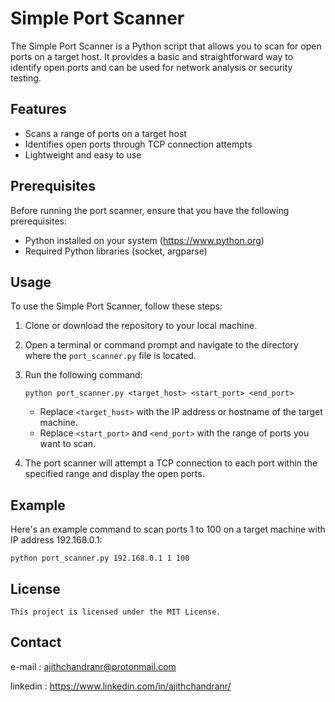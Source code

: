 # Simple Port Scanner

The Simple Port Scanner is a Python script that allows you to scan for open ports on a target host. It provides a basic and straightforward way to identify open ports and can be used for network analysis or security testing.

## Features

- Scans a range of ports on a target host
- Identifies open ports through TCP connection attempts
- Lightweight and easy to use

## Prerequisites

Before running the port scanner, ensure that you have the following prerequisites:

- Python installed on your system (https://www.python.org)
- Required Python libraries (socket, argparse)

## Usage

To use the Simple Port Scanner, follow these steps:

1. Clone or download the repository to your local machine.

2. Open a terminal or command prompt and navigate to the directory where the `port_scanner.py` file is located.

3. Run the following command:

   ```
   python port_scanner.py <target_host> <start_port> <end_port>
   ```

   - Replace `<target_host>` with the IP address or hostname of the target machine.
   - Replace `<start_port>` and `<end_port>` with the range of ports you want to scan.

4. The port scanner will attempt a TCP connection to each port within the specified range and display the open ports.

## Example

Here's an example command to scan ports 1 to 100 on a target machine with IP address 192.168.0.1:

```
python port_scanner.py 192.168.0.1 1 100
```

## License


```
This project is licensed under the MIT License.
```

## Contact

e-mail     : ajithchandranr@protonmail.com 

linkedin  : https://www.linkedin.com/in/ajithchandranr/

